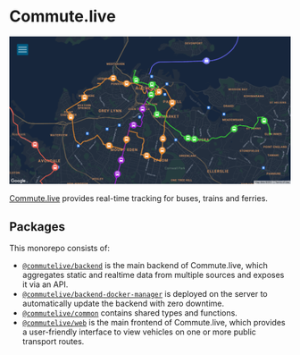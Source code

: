 # Commute.live

[![Screenshot of home page](./screenshots/commute.live.png)](https://commute.live)

[Commute.live](https://commute.live) provides real-time tracking for buses, trains and ferries.

## Packages

This monorepo consists of:

- [`@commutelive/backend`](./packages/backend/) is the main backend of Commute.live, which aggregates static and realtime data from multiple sources and exposes it via an API.
- [`@commutelive/backend-docker-manager`](./packages/backend-docker-manager/) is deployed on the server to automatically update the backend with zero downtime.
- [`@commutelive/common`](./packages/common/) contains shared types and functions.
- [`@commutelive/web`](./packages/web/) is the main frontend of Commute.live, which provides a user-friendly interface to view vehicles on one or more public transport routes.
